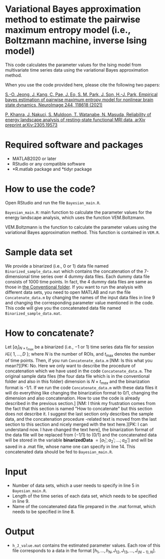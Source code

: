 # Variational Bayes approximation method to estimate the pairwise maximum entropy model (i.e., Boltzmann machine, inverse Ising model)

This code calculates the parameter values for the Ising model from multivariate time series data using the variational Bayes approximation method.

When you use the code provided here, please cite the following two papers:

[S.-O. Jeong, J. Kang, C. Pae, J. Eo, S. M. Park, J. Son, H.-J. Park, Empirical bayes estimation of pairwise maximum entropy model for nonlinear brain state dynamics, NeuroImage 244, 118618 (2021)](https://doi.org/10.1016/j.neuroimage.2021.118618)

[P. Khanra, J. Nakuci, S. Muldoon, T. Watanabe, N. Masuda, Reliability of energy landscape analysis of resting-state functional MRI data, arXiv preprint arXiv:2305.19573](https://arxiv.org/pdf/2305.19573.pdf)

# Required software and packages

- MATLAB2020 or later
- RStudio or any compatible software
- *R.matlab package and *tidyr package

# How to use the code?

Open RStudio and run the file `Bayesian_main.R`.

`Bayesian_main.R`: main function to calculate the parameter values for the energy landscape analysis, which uses the function VEM.Boltzmann.

VEM.Boltzmann is the function to calculate the parameter values using the variational Bayes approximation method. This function is contained in `VEM.R`.

# Sample data set
We provide a binarized (i.e., 0 or 1) data file named `Binarized_sample_data.mat` which contains the concatenation of the 7-dimensional time series over 4 dummy data files. Each dummy data file consists of 1000 time points. In fact, the 4 dummy data files are same as those in [the Conventional folder](https://github.com/pitambarkhanra/energy_landscape_analysis/tree/main/Conventional).
If you want to run the analysis with different data sets, you need to open MATLAB and run the file `Concatenate_data.m` by changing the names of the input data files in line 9 and changing the corresponding parameter value mentioned in the code. This code will give you the concatenated data file named `Binarized_sample_data.mat`.

# How to concatenate?
Let $[a_i]_ {{N \times t_{\max}}}$ be a binarized (i.e., $-1$ or $1$) time series data file for session $i\in$\{ $1,\dots,D$ \}; where $N$ is the number of ROIs, and $t_{\max}$ denotes the number of time points. Then, if you run `Concatenate_data.m` [NM: Is this what you mean?][PK: No. Here we only want to describe the procedure of concatenation which we have used in the code `Concatenate_data.m`. The original sample data files (the four data file which is in the conventional folder and also in this folder) dimension is $N \times t_{max}$ and the binarization format is -1/1. If we run the code `Concatenate_data.m` with these data files it will do everything like changing the binarization format to 0/1, changing the dimension and also concatenation. How to use the code is already described in the previous section.] [NM: I think my frustration comes from the fact that this section is named "How to concatenate" but this section does not describe it. I suggest the last section only describes the sample data, and the concatenation procedure -related text is moved from the last section to this section and nicely merged with the text here.][PK: I can understand now. I have changed the text here], the binarization format of the data file will be replaced from $(-1/1)$ to $(0/1)$ and the concatenated data will be stored in the variable **binarizedData** $=[a_1';a_2'; \ldots ;a_D']$ and will be saved in a .mat file, whose name one can specify in line 14. This concatenated data should be fed to `Bayesian_main.R`.

# Input
- Number of data sets, which a user needs to specify in line 5 in `Bayesian_main.R`.
- Length of the time series of each data set, which needs to be specified in line 9.
- Name of the concatenated data file prepared in the .mat format, which needs to be specified in line 8.

# Output
- `h_J_value.mat` contains the estimated parameter values. Each row of this file corresponds to a data in the format $[h_1, \ldots, h_N,J_{12},J_{13},\ldots,J_{(N-1),N}]$.

